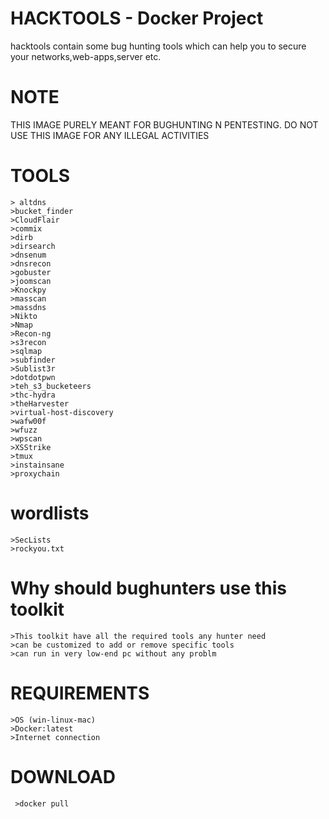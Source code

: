 # HACKTOOLS - Docker Project
hacktools contain some bug hunting tools which can help you to secure your networks,web-apps,server
etc. 

# NOTE
THIS IMAGE PURELY MEANT FOR BUGHUNTING N PENTESTING. DO NOT USE THIS IMAGE FOR ANY ILLEGAL ACTIVITIES

# TOOLS 

    > altdns
    >bucket_finder
    >CloudFlair
    >commix
    >dirb
    >dirsearch
    >dnsenum
    >dnsrecon
    >gobuster
    >joomscan
    >Knockpy
    >masscan
    >massdns
    >Nikto
    >Nmap
    >Recon-ng
    >s3recon
    >sqlmap
    >subfinder
    >Sublist3r
    >dotdotpwn
    >teh_s3_bucketeers
    >thc-hydra
    >theHarvester
    >virtual-host-discovery
    >wafw00f
    >wfuzz
    >wpscan
    >XSStrike
    >tmux
    >instainsane
    >proxychain
 # wordlists
    >SecLists
    >rockyou.txt
 
 
 # Why should bughunters use this toolkit
    >This toolkit have all the required tools any hunter need
    >can be customized to add or remove specific tools 
    >can run in very low-end pc without any problm
 
 # REQUIREMENTS
    >OS (win-linux-mac)
    >Docker:latest
    >Internet connection
 
 # DOWNLOAD
     >docker pull 
